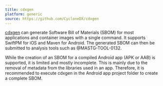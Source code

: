 ```yaml
---
title: cdxgen
platform: generic
source: https://github.com/CycloneDX/cdxgen
---
```


[cdxgen](https://cyclonedx.github.io/cdxgen/) can generate Software Bill of Materials (SBOM) for most applications and container images with a single command. It supports SwiftPM for iOS and Maven for Android. The generated SBOM can then be submitted to analysis tools such as @MASTG-TOOL-0132.

While the creation of an SBOM for a compiled Android app (APK or AAB) is supported, it is limited and mostly incomplete. This is mainly due to the removal of metadata from the libraries used in an app. Therefore, it is recommended to execute cdxgen in the Android app project folder to create a complete SBOM.
